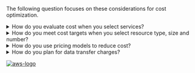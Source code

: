 The following question focuses on these considerations for cost optimization.

<details>
<summary>How do you evaluate cost when you select services?</summary>
<p>
Amazon EC2, Amazon EBS, and Amazon S3 are building-block AWS services. Managed services, such as Amazon RDS and Amazon DynamoDB, are higher level, or application level, AWS services. By selecting the appropriate building blocks and managed services, you can optimize this workload for cost. For example, using managed services, you can reduce or remove much of your administrative and operational overhead, freeing you to work on applications and business-related activities.
</p>
</details>
<details>
<summary>How do you meet cost targets when you select resource type, size and number?</summary>
<p>
Ensure that you choose the appropriate resource size and number of resources for the task at hand. You minimize waste by selecting the most cost effective type, size, and number.
</p>
</details>
<details>
<summary>How do you use pricing models to reduce cost?</summary>
<p>
Use the pricing model that is most appropriate for your resources to minimize expense.
</p>
</details>
<details>
<summary>How do you plan for data transfer charges?</summary>
<p>
Ensure that you plan and monitor data transfer charges so that you can make architectural decisions to minimize costs. A small yet effective architectural change can drastically reduce your operational costs over time.
</p>
</details>

<a href="https://docs.aws.amazon.com/wellarchitected/latest/framework/cost-cereso.html">![aws-logo](https://img.shields.io/badge/Amazon_AWS-FF9900?style=for-the-badge&logo=amazonaws&logoColor=white)</a>